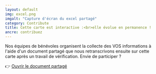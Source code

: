 ```yaml
---
layout: default
img: excel.png
imgalt: "Capture d'écran du excel partagé"
category: Contribute
title: Cette carte est interactive :<br>elle évolue en permanence !
ancre: contribuez
---
```

Nos équipes de bénévoles organisent la collecte des VOS informations à l'aide d'un document partagé que nous retranscrivons ensuite sur cette carte après un travail de vérification. Envie de participer ?
  
👉 <a href="https://docs.google.com/spreadsheets/d/1rRa5hMKcSzNOmuF4Narnhc1cgBvN4e-ckOAWVPAxSpA/edit?fbclid=IwAR3hLK-Jh3_E9L6ILvMGjmzGVbfEV5bouY_qKp9YJN_1OIkmLGK8vERp8lI#gid=256588403" rel="nofollow norefferer" target="_blank" title="lien vers le excel partagé de la carte pour manger local" alt="lien vers le excel partagé de la carte pour manger local">Ouvrir le document partagé</a>